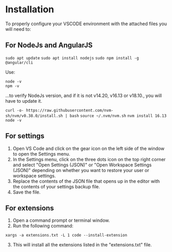 # Installation
To properly configure your VSCODE  environment with the attached files you will need to:

## For NodeJs and AngularJS
`sudo apt update`
`sudo apt install nodejs`
`sudo npm install -g @angular/cli`

Use:
```
node -v
npm -v
```
...to verify NodeJs version, and if it is not v14.20, v16.13 or v18.10., you will have to update it.

`curl -o- https://raw.githubusercontent.com/nvm-sh/nvm/v0.38.0/install.sh | bash`
`source ~/.nvm/nvm.sh`
`nvm install 16.13`
`node -v`



## For settings
1. Open VS Code and click on the gear icon on the left side of the window to open the Settings menu.
2. In the Settings menu, click on the three dots icon on the top right corner and select "Open Settings (JSON)" or "Open Workspace Settings (JSON)" depending on whether you want to restore your user or workspace settings.
3. Replace the contents of the JSON file that opens up in the editor with the contents of your settings backup file.
4. Save the file.

## For extensions
1. Open a command prompt or terminal window.
2. Run the following command: 
```
xargs -a extensions.txt -L 1 code --install-extension
```
3. This will install all the extensions listed in the "extensions.txt" file.